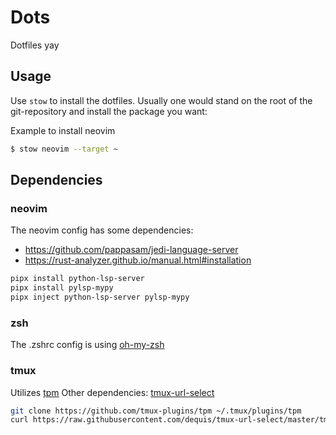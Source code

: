 # Dots

Dotfiles yay

## Usage

Use `stow` to install the dotfiles.
Usually one would stand on the root of the git-repository and install the package you want:

Example to install neovim

```bash
$ stow neovim --target ~
```

## Dependencies

### neovim

The neovim config has some dependencies:

- https://github.com/pappasam/jedi-language-server
- https://rust-analyzer.github.io/manual.html#installation

```bash
pipx install python-lsp-server
pipx install pylsp-mypy
pipx inject python-lsp-server pylsp-mypy
```

### zsh

The .zshrc config is using [oh-my-zsh](https://github.com/ohmyzsh/ohmyzsh/)

### tmux

Utilizes [tpm](https://github.com/tmux-plugins/tpm)
Other dependencies: [tmux-url-select](https://github.com/dequis/tmux-url-select)

```bash
git clone https://github.com/tmux-plugins/tpm ~/.tmux/plugins/tpm
curl https://raw.githubusercontent.com/dequis/tmux-url-select/master/tmux-url-select.pl > ~/.bin/tmux-url-select && chmod +x ~/.bin/tmux-url-select
```
